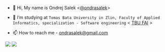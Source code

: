 - 👋 Hi, My name is Ondrej Salek <[@ondrasalek](https://github.com/ondrasalek)>
<!-- - 👀 I’m interested in `Web applications, Multiplatform programming...` -->
- 🌱 I’m studying at `Tomas Bata University in Zlin, Faculty of Applied Informatics, specialization - Software engineering` < [TBU FAI](https://fai.utb.cz/en/) >
<!---- 
🌱 I’m currently learning `Python` & `JS`
- 💞️ I’m looking to collaborate on `Frontend WEB Applications...`
  --->
- 📫 How to reach me - <a href="mailto:ondrasalek@gmail.com">ondrasalek@gmail.com</a>

![](https://komarev.com/ghpvc/?username=ondrasalek&color=blue&style=plastic&label=Profile+View)
![](https://hit.yhype.me/github/profile?user_id=57462486)

<!---
ondrasalek/ondrasalek is a ✨ special ✨ repository because its `README.md` (this file) appears on your GitHub profile.
You can click the Preview link to take a look at your changes.
--->
